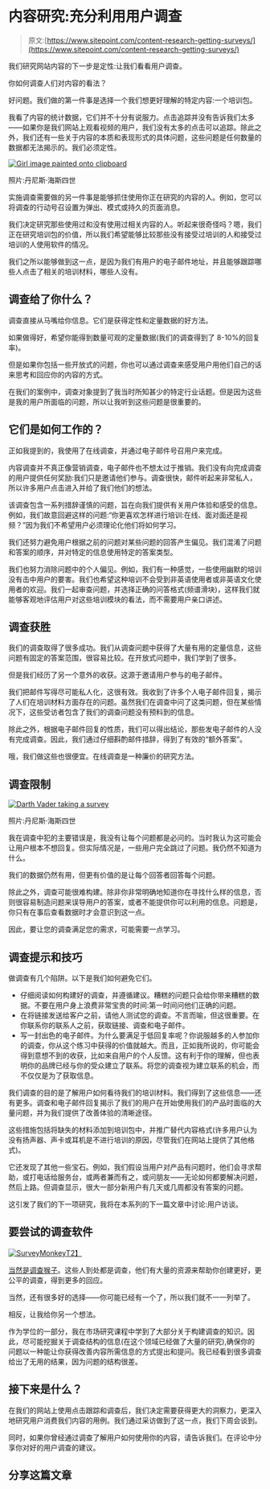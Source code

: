 # 内容研究:充分利用用户调查

> 原文:[https://www.sitepoint.com/content-research-getting-surveys/](https://www.sitepoint.com/content-research-getting-surveys/)

我们研究网站内容的下一步是定性:让我们看看用户调查。

你如何调查人们对内容的看法？

好问题。我们做的第一件事是选择一个我们想更好理解的特定内容:一个培训包。

我看了内容的统计数据，它们并不十分有说服力。点击追踪并没有告诉我们太多——如果你是我们网站上观看视频的用户，我们没有太多的点击可以追踪。除此之外，我们还有一些关于内容的本质和表现形式的具体问题，这些问题是任何数量的数据都无法揭示的。我们必须定性。

[![Girl image painted onto clipboard](../Images/479a589fd066ed48c041dd6f5d6fd45e.png)](https://www.flickr.com/photos/7teen/91776894/)

照片:丹尼斯·海斯四世

实施调查需要做的另一件事是能够抓住使用你正在研究的内容的人。例如，您可以将调查的行动号召设置为弹出、模式或持久的页面消息。

我们决定研究那些使用过和没有使用过相关内容的人。听起来很奇怪吗？嗯，我们正在研究培训包的价值，所以我们希望能够比较那些没有接受过培训的人和接受过培训的人使用软件的情况。

我们之所以能够做到这一点，是因为我们有用户的电子邮件地址，并且能够跟踪哪些人点击了相关的培训材料，哪些人没有。

## 调查给了你什么？

调查直接从马嘴给你信息。它们是获得定性和定量数据的好方法。

如果做得好，希望你能得到数量可观的定量数据(我们的调查得到了 8-10%的回复率)。

但是如果你包括一些开放式的问题，你也可以通过调查来感受用户用他们自己的话来思考和回应你的内容的方式。

在我们的案例中，调查对象提到了我当时所知甚少的特定行业话题。但是因为这些是我的用户所面临的问题，所以让我听到这些问题是很重要的。

## 它们是如何工作的？

正如我提到的，我使用了在线调查，并通过电子邮件号召用户来完成。

内容调查并不真正像营销调查，电子邮件也不想太过于推销。我们没有向完成调查的用户提供任何奖励:我们只是邀请他们参与。调查很快，邮件听起来非常私人，所以许多用户点击进入并给了我们他们的想法。

该调查包含一系列措辞谨慎的问题，旨在向我们提供有关用户体验和感受的信息。例如，我们故意回避这样的问题:“你更喜欢怎样进行培训:在线、面对面还是视频？”因为我们不希望用户必须理论化他们将如何学习。

我们还努力避免用户根据之前的问题对某些问题的回答产生偏见。我们混淆了问题和答案的顺序，并对特定的信息使用特定的答案类型。

我们也努力消除问题中的个人偏见。例如，我们有一种感觉，一些使用幽默的培训没有击中用户的要害。我们也希望这种培训不会受到非英语使用者或非英语文化使用者的欢迎。我们一起审查问题，并选择正确的问答格式(频谱滑块)，这样我们就能够客观地评估用户对这些培训模块的看法，而不需要用户亲口讲述。

## 调查获胜

我们的调查取得了很多成功。我们从调查问题中获得了大量有用的定量信息，这些问题有固定的答案范围，很容易比较。在开放式问题中，我们学到了很多。

但是我们经历了另一个意外的收获。这源于邀请用户参与的电子邮件。

我们把邮件写得尽可能私人化，这很有效。我收到了许多个人电子邮件回复，揭示了人们在培训材料方面存在的问题。虽然我们在调查中问了这类问题，但在某些情况下，这些受访者包含了我们的调查问题没有预料到的信息。

除此之外，根据电子邮件回复的性质，我们可以得出结论，那些发电子邮件的人没有完成调查。因此，我们通过仔细斟酌邮件措辞，得到了有效的“额外答案”。

哦，我们做这些也很便宜。在线调查是一种廉价的研究方法。

## 调查限制

[![Darth Vader taking a survey](../Images/85fc59c6422087e7d7dc21d440dcdd27.png)](https://www.flickr.com/photos/jdhancock/15455219752/)

照片:丹尼斯·海斯四世

我在调查中犯的主要错误是，我没有让每个问题都是必问的。当时我认为这可能会让用户根本不想回复。但实际情况是，一些用户完全跳过了问题。我仍然不知道为什么。

我们的数据仍然有用，但更有价值的是让每个回答者回答每个问题。

除此之外，调查可能很难构建。除非你非常明确地知道你在寻找什么样的信息，否则很容易制造问题来误导用户的答案，或者不能提供你可以利用的信息。问题是，你只有在事后查看数据时才会意识到这一点。

因此，要让您的调查满足您的需求，可能需要一点学习。

## 调查提示和技巧

做调查有几个陷阱。以下是我们如何避免它们。

*   仔细阅读如何构建好的调查，并遵循建议。糟糕的问题只会给你带来糟糕的数据。不要在用户身上浪费非常宝贵的时间:第一时间问他们正确的问题。
*   在将链接发送给客户之前，请他人测试您的调查。不言而喻，但这很重要。在你联系你的联系人之前，获取链接、调查和电子邮件。
*   写一封出色的电子邮件。为什么要满足于低回复率呢？你说服越多的人参加你的调查，你从这个练习中获得的价值就越大。而且，正如我所说的，你可能会得到意想不到的收获，比如来自用户的个人反馈。这有利于你的理解，但也表明你的品牌已经与你的受众建立了联系。将您的调查视为建立联系的机会，而不仅仅是为了获取信息。

我们调查的目的是了解用户如何看待我们的培训材料。我们得到了这些信息——还有更多。调查和电子邮件回复揭示了我们的用户在开始使用我们的产品时面临的大量问题，并为我们提供了改善体验的清晰途径。

这些措施包括将缺失的材料添加到培训包中，并推广替代内容格式(许多用户认为没有扬声器、声卡或耳机是不进行培训的原因，尽管我们在网站上提供了其他格式)。

它还发现了其他一些宝石。例如，我们假设当用户对产品有问题时，他们会寻求帮助，或打电话给服务台，或两者兼而有之，或问朋友——无论如何都要解决问题，然后上路。但调查显示，很大一部分新用户有几天或几周都没有答案的问题。

这引发了我们的下一项研究，我将在本系列的下一篇文章中讨论:用户访谈。

## 要尝试的调查软件

[![SurveyMonkey](../Images/742957fad513cb9debad98df448ade8f.png)T2】](https://www.surveymonkey.net/)

[当然是调查猴子](https://www.surveymonkey.net/)。这些人到处都是调查，他们有大量的资源来帮助你创建更好，更公平的调查，得到更多的回应。

当然，还有很多好的选择——你可能已经有一个了，所以我们就不一一列举了。

相反，让我给你另一个想法。

作为学位的一部分，我在市场研究课程中学到了大部分关于构建调查的知识。因此，尽可能挖掘关于调查结构的信息(在这个领域已经做了大量的研究),确保你的问题以一种能让你获得改善内容所需信息的方式提出和提问。我已经看到很多调查给出了无用的结果，因为问题的结构很差。

## 接下来是什么？

在我们的网站上使用点击跟踪和调查后，我们决定需要获得更大的洞察力，更深入地研究用户消费我们内容的用例。我们通过采访做到了这一点，我们下周会谈到。

同时，如果你曾经通过调查了解用户如何使用你的内容，请告诉我们。在评论中分享你对好的用户调查的建议。

## 分享这篇文章